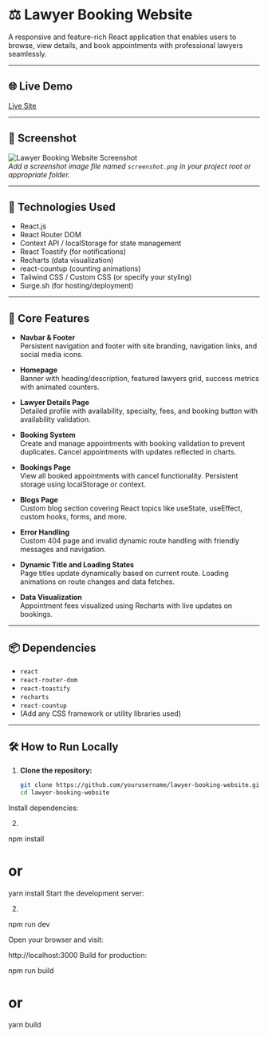 # ⚖️ Lawyer Booking Website

A responsive and feature-rich React application that enables users to browse, view details, and book appointments with professional lawyers seamlessly.

---

## 🌐 Live Demo

[Live Site](http://law-bd.surge.sh/)

---

## 📸 Screenshot

![Lawyer Booking Website Screenshot](./screenshot.png)  
*Add a screenshot image file named `screenshot.png` in your project root or appropriate folder.*

---

## 🧰 Technologies Used

- React.js
- React Router DOM
- Context API / localStorage for state management
- React Toastify (for notifications)
- Recharts (data visualization)
- react-countup (counting animations)
- Tailwind CSS / Custom CSS (or specify your styling)
- Surge.sh (for hosting/deployment)

---

## 🚀 Core Features

- **Navbar & Footer**  
  Persistent navigation and footer with site branding, navigation links, and social media icons.

- **Homepage**  
  Banner with heading/description, featured lawyers grid, success metrics with animated counters.

- **Lawyer Details Page**  
  Detailed profile with availability, specialty, fees, and booking button with availability validation.

- **Booking System**  
  Create and manage appointments with booking validation to prevent duplicates. Cancel appointments with updates reflected in charts.

- **Bookings Page**  
  View all booked appointments with cancel functionality. Persistent storage using localStorage or context.

- **Blogs Page**  
  Custom blog section covering React topics like useState, useEffect, custom hooks, forms, and more.

- **Error Handling**  
  Custom 404 page and invalid dynamic route handling with friendly messages and navigation.

- **Dynamic Title and Loading States**  
  Page titles update dynamically based on current route. Loading animations on route changes and data fetches.

- **Data Visualization**  
  Appointment fees visualized using Recharts with live updates on bookings.

---

## 📦 Dependencies

- `react`
- `react-router-dom`
- `react-toastify`
- `recharts`
- `react-countup`
- (Add any CSS framework or utility libraries used)

---

## 🛠️ How to Run Locally

1. **Clone the repository:**

   ```bash
   git clone https://github.com/yourusername/lawyer-booking-website.git
   cd lawyer-booking-website
Install dependencies:

2.
npm install
# or
yarn install
Start the development server:

2.
npm run dev

Open your browser and visit:

http://localhost:3000
Build for production:

npm run build
# or
yarn build